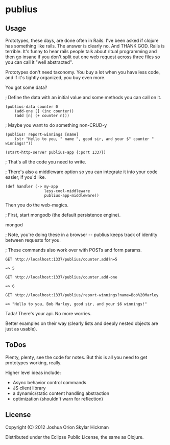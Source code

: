 # publius



## Usage

Prototypes, these days, are done often in Rails. I've been asked if clojure has something like rails. The answer is clearly no. And THANK GOD. Rails is terrible. It's funny to hear rails people talk about ritual programming and then go insane if you don't split out one web request across three files so you can call it "well abstracted". 

Prototypes don't need taxonomy. You buy a lot when you have less code, and if it's tightly organized, you buy even more.

You got some data?

; Define the data with an initial value and some methods you can call on it.

	(publius-data counter 0
	    (add-one [] (inc counter))
	    (add [n] (+ counter n)))

; Maybe you want to do something non-CRUD-y

	(publius! report-winnings [name]
	    (str "Hello to you, " name ", good sir, and your $" counter " winnings!"))

	(start-http-server publius-app {:port 1337})

; That's all the code you need to write. 

; There's also a middleware option so you can integrate it into your code easier, if you'd like.

	(def handler (-> my-app
        	         less-cool-middleware
                	 publius-app-middleware))

Then you do the web-magics. 

; First, start mongodb (the default persistence engine).

mongod

; Note, you're doing these in a browser -- publius keeps track of identity between requests for you.

; These commands also work over with POSTs and form params.

	GET http://localhost:1337/publius/counter.add?n=5

	=> 5

	GET http://localhost:1337/publius/counter.add-one

	=> 6

	GET http://localhost:1337/publius/report-winnings?name=Bob%20Marley

	=> "Hello to you, Bob Marley, good sir, and your $6 winnings!"

Tada! There's your api. No more worries. 

Better examples on their way (clearly lists and deeply nested objects are just as usable). 

## ToDos

Plenty, plenty, see the code for notes. But this is all you need to get prototypes working, really.

Higher level ideas include:
* Async behavior control commands
* JS client library
* a dynamic/static content handling abstraction
* optimization (shouldn't warn for reflection)

## License

Copyright (C) 2012 Joshua Orion Skylar Hickman

Distributed under the Eclipse Public License, the same as Clojure.
